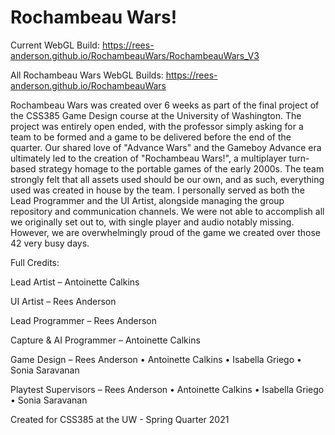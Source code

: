# Rochambeau Wars!

Current WebGL Build: <https://rees-anderson.github.io/RochambeauWars/RochambeauWars_V3>

All Rochambeau Wars WebGL Builds: <https://rees-anderson.github.io/RochambeauWars>

Rochambeau Wars was created over 6 weeks as part of the final project of the CSS385 Game Design course at the University of Washington.
The project was entirely open ended, with the professor simply asking for a team to be formed and a game to be delivered before the end of the quarter. Our shared love of "Advance Wars" and the Gameboy Advance era ultimately led to the creation of "Rochambeau Wars!", a multiplayer turn-based strategy homage to the portable games of the early 2000s. The team strongly felt that all assets used should be our own, and as such, everything used was created in house by the team. I personally served as both the Lead Programmer and the UI Artist, alongside managing the group repository and communication channels. We were not able to accomplish all we originally set out to, with single player and audio notably missing. However, we are overwhelmingly proud of the game we created over those 42 very busy days.

Full Credits:

Lead Artist – 
  Antoinette Calkins

UI Artist – 
  Rees Anderson

Lead Programmer – 
  Rees Anderson

Capture & AI Programmer – 
  Antoinette Calkins

Game Design – 
	Rees Anderson
•	Antoinette Calkins
•	Isabella Griego
•	Sonia Saravanan

Playtest Supervisors – 
	Rees Anderson
•	Antoinette Calkins
•	Isabella Griego
•	Sonia Saravanan

Created for CSS385 at the UW - Spring Quarter 2021
